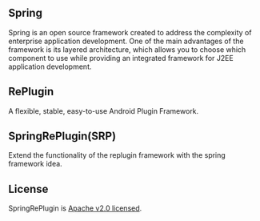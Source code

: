 
## Spring 
Spring is an open source framework created to address the complexity of enterprise application development. One of the main advantages of the framework is its layered architecture, which allows you to choose which component to use while providing an integrated framework for J2EE application development.

## RePlugin 
A flexible, stable, easy-to-use Android Plugin Framework.

## SpringRePlugin(SRP)
Extend the functionality of the replugin framework with the spring framework idea.



## License

SpringRePlugin is [Apache v2.0 licensed](./LICENSE).

